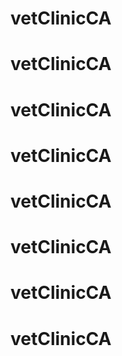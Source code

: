 # vetClinicCA
# vetClinicCA
# vetClinicCA
# vetClinicCA
# vetClinicCA
# vetClinicCA
# vetClinicCA
# vetClinicCA
